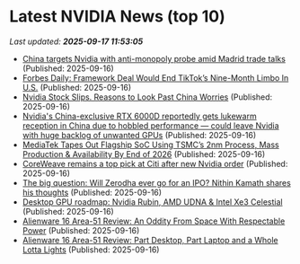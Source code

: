 # Latest NVIDIA News (top 10)
_Last updated: **2025-09-17 11:53:05**_

- [China targets Nvidia with anti-monopoly probe amid Madrid trade talks](https://www.notebookcheck.net/China-targets-Nvidia-with-anti-monopoly-probe-amid-Madrid-trade-talks.1115827.0.html) (Published: 2025-09-16)
- [Forbes Daily: Framework Deal Would End TikTok’s Nine-Month Limbo In U.S.](https://www.forbes.com/sites/daniellechemtob/2025/09/16/forbes-daily-framework-deal-would-end-tiktoks-nine-month-limbo-in-us/) (Published: 2025-09-16)
- [Nvidia Stock Slips. Reasons to Look Past China Worries](https://biztoc.com/x/4682d039d2ce98fe) (Published: 2025-09-16)
- [Nvidia's China-exclusive RTX 6000D reportedly gets lukewarm reception in China due to hobbled performance — could leave Nvidia with huge backlog of unwanted GPUs](https://www.tomshardware.com/pc-components/gpus/nvidias-china-exclusive-rtx-6000d-reportedly-gets-lukewarm-reception-in-china-due-to-hobbled-performance-could-leave-nvidia-with-huge-backlog-of-unwanted-gpus) (Published: 2025-09-16)
- [MediaTek Tapes Out Flagship SoC Using TSMC’s 2nm Process, Mass Production & Availability By End of 2026](https://wccftech.com/mediatek-tapes-out-flagship-soc-tsmc-2nm-process-production-availability-end-2026/) (Published: 2025-09-16)
- [CoreWeave remains a top pick at Citi after new Nvidia order](https://thefly.com/permalinks/entry.php/id4198491/CRWV;NVDA-CoreWeave-remains-a-top-pick-at-Citi-after-new-Nvidia-order) (Published: 2025-09-16)
- [The big question: Will Zerodha ever go for an IPO? Nithin Kamath shares his thoughts](https://economictimes.indiatimes.com/markets/ipos/fpos/the-big-question-will-zerodha-ever-go-for-an-ipo-nithin-kamath-shares-his-thoughts/articleshow/123921342.cms) (Published: 2025-09-16)
- [Desktop GPU roadmap: Nvidia Rubin, AMD UDNA & Intel Xe3 Celestial](https://www.tomshardware.com/pc-components/gpus/desktop-gpu-roadmap-nvidia-rubin-amd-udna-and-intel-xe3-celestial) (Published: 2025-09-16)
- [Alienware 16 Area-51 Review: An Oddity From Space With Respectable Power](https://www.cnet.com/tech/computing/alienware-16-area-51-review-an-oddity-from-space-with-respectable-power/) (Published: 2025-09-16)
- [Alienware 16 Area-51 Review: Part Desktop, Part Laptop and a Whole Lotta Lights](https://www.cnet.com/tech/computing/alienware-16-area-51-review-part-desktop-part-laptop-and-a-whole-lotta-lights/) (Published: 2025-09-16)
